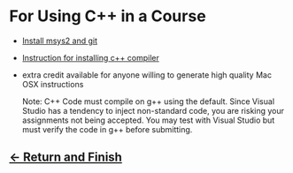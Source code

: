 # For Using C++ in a Course

- [Install msys2 and git](GIT101.md)
- [Instruction for installing c++ compiler](https://w3.cs.jmu.edu/bernstdh/web/common/help/cpp_osx-setup.php)
- extra credit available for anyone willing to generate high quality Mac OSX instructions
  
  Note: C++ Code must compile on g++ using the default. Since Visual Studio has a tendency to inject non-standard code, you are risking your assignments not being accepted. You may test with Visual Studio but must verify the code in g++ before submitting.

## [&larr; Return and Finish](../readme.md)
